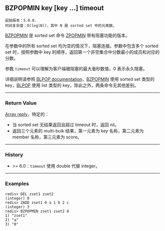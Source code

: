 ## BZPOPMIN key [key ...] timeout

    起始版本：5.0.0.
    时间复杂度：O(log(N))，其中 N 是 sorted set 中的元素数。

[BZPOPMIN](bzpopmin.md) 是 sorted set 命令 [ZPOPMIN](zpopmin.md) 带有阻塞功能的版本。

在参数中的所有 sorted set 均为空的情况下，阻塞连接。参数中包含多个 sorted set 时，按照参数中 key 的顺序，返回第一个非空集合中分数最小的成员和对应的分数。

参数 `timeout` 可以理解为客户端被阻塞的最大毫秒数值，0 表示永久阻塞。

详细说明请参照 [BLPOP documentation](blpop.md)，[BZPOPMIN](bzpopmin.md) 使用 sorted set 类型的 key，[BLPOP](blpop.md) 使用 list 类型的 key，除此之外，两条命令无其他差别。

---

### Return Value

[Array reply](../topics/protocol.md#resp-arrays)，特定的：

- 当 sorted set 无结果返回且超过 timeout 时，返回 nil。
- 返回三个元素的 multi-bulk 结果，第一元素为 key 名称，第二元素为 member 名称，第三元素为 score。

---

### History

- &gt;= 6.0：`timeout` 使用 double 代替 integer。

---

### Examples

```
redis> DEL zset1 zset2
(integer) 0
redis> ZADD zset1 0 a 1 b 2 c
(integer) 3
redis> BZPOPMIN zset1 zset2 0
1) "zset1"
2) "a"
3) "0"
```